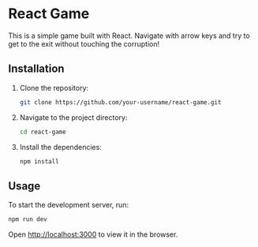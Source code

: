 # React Game

This is a simple game built with React. Navigate with arrow keys and try to get to the exit without touching the corruption!

## Installation

1. Clone the repository:
    ```sh
    git clone https://github.com/your-username/react-game.git
    ```
2. Navigate to the project directory:
    ```sh
    cd react-game
    ```
3. Install the dependencies:
    ```sh
    npm install
    ```

## Usage

To start the development server, run:
```sh
npm run dev
```
Open [http://localhost:3000](http://localhost:3000) to view it in the browser.
